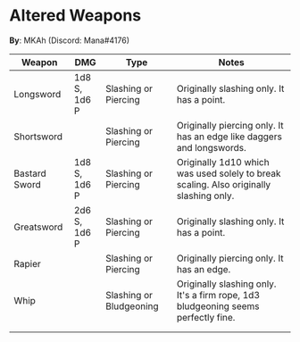 # Altered Weapons

**By**: MKAh (Discord: Mana#4176)

| Weapon        | DMG               | Type                    | Notes                                                        |
| ------------- | ----------------- | ----------------------- | ------------------------------------------------------------ |
| Longsword     | 1d8 S,<br />1d6 P | Slashing or Piercing    | Originally slashing only. It has a point.                    |
| Shortsword    |                   | Slashing or Piercing    | Originally piercing only. It has an edge like daggers and longswords. |
| Bastard Sword | 1d8 S,<br />1d6 P | Slashing or Piercing    | Originally 1d10 which was used solely to break scaling. Also originally slashing only. |
| Greatsword    | 2d6 S,<br />1d6 P | Slashing or Piercing    | Originally slashing only. It has a point.                    |
| Rapier        |                   | Slashing or Piercing    | Originally piercing only. It has an edge.                    |
| Whip          |                   | Slashing or Bludgeoning | Originally slashing only. It's a firm rope, 1d3 bludgeoning seems perfectly fine. |
|               |                   |                         |                                                              |
|               |                   |                         |                                                              |

